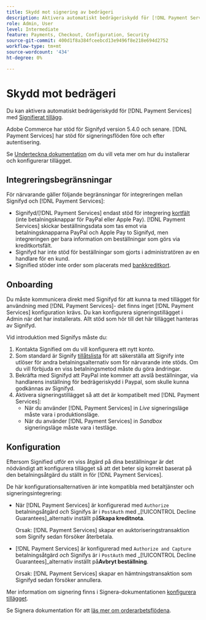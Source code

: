 ```yaml
---
title: Skydd mot signering av bedrägeri
description: Aktivera automatiskt bedrägeriskydd för [!DNL Payment Services] med Signifyd.
role: Admin, User
level: Intermediate
feature: Payments, Checkout, Configuration, Security
source-git-commit: 400d1f8a384fceebcd13e9496f8e218e694d2752
workflow-type: tm+mt
source-wordcount: '434'
ht-degree: 0%

---
```



# Skydd mot bedrägeri

Du kan aktivera automatiskt bedrägeriskydd för [!DNL Payment Services] med [Signifierat tillägg](https://commercemarketplace.adobe.com/signifyd-module-connect.html).

Adobe Commerce har stöd för Signifyd version 5.4.0 och senare. [!DNL Payment Services] har stöd för signeringsflöden före och efter autentisering.

Se [Underteckna dokumentation](https://community.signifyd.com/support/s/article/magento-2-extension-install-guide?language=en_US#downloadandinstallingmagento2extension) om du vill veta mer om hur du installerar och konfigurerar tillägget.

## Integreringsbegränsningar

För närvarande gäller följande begränsningar för integreringen mellan Signifyd och [!DNL Payment Services]:

* Signifyd/[!DNL Payment Services] endast stöd för integrering [kortfält](../payment-services/payments-options.md#credit-card-fields) (inte betalningsknappar för PayPal eller Apple Pay). [!DNL Payment Services] skickar beställningsdata som tas emot via betalningsknapparna PayPal och Apple Pay to Signifyd, men integreringen ger bara information om beställningar som görs via kreditkortsfält.
* Signifyd har inte stöd för beställningar som gjorts i administratören av en handlare för en kund.
* Signified stöder inte order som placerats med [bankkreditkort](../payment-services/vaulting.md).

## Onboarding

Du måste kommunicera direkt med Signifyd för att kunna ta med tillägget för användning med [!DNL Payment Services]- det finns inget [!DNL Payment Services] konfiguration krävs. Du kan konfigurera signeringstillägget i Admin när det har installerats. Allt stöd som hör till det här tillägget hanteras av Signifyd.

Vid introduktion med Signifys måste du:

1. Kontakta Signified om du vill konfigurera ett nytt konto.
1. Som standard är Signify [tillåtslista](https://github.com/signifyd/magento2/blob/main/docs/RESTRICT-PAYMENTS.md) för att säkerställa att Signify inte utlöser för andra betalningsalternativ som för närvarande inte stöds. Om du vill förbjuda en viss betalningsmetod måste du göra ändringar.
1. Bekräfta med Signifyd att PayPal inte kommer att avslå beställningar, via handlarens inställning för bedrägeriskydd i Paypal, som skulle kunna godkännas av Signifyd.
1. Aktivera signeringstillägget så att det är kompatibelt med [!DNL Payment Services]:
   * När du använder [!DNL Payment Services] in _Live_ signeringsläge måste vara i produktionsläge.
   * När du använder [!DNL Payment Services] in _Sandbox_ signeringsläge måste vara i testläge.

## Konfiguration

Eftersom Signified utför en viss åtgärd på dina beställningar är det nödvändigt att konfigurera tillägget så att det beter sig korrekt baserat på den betalningsåtgärd du ställt in för [!DNL Payment Services].

De här konfigurationsalternativen är inte kompatibla med betaltjänster och signeringsintegrering:

* När [!DNL Payment Services] är konfigurerad med `Authorize` betalningsåtgärd _och_ Signifys är i `PostAuth` med _[!UICONTROL Decline Guarantees]_alternativ inställt på&#x200B;**Skapa kreditnota**.

  Orsak: [!DNL Payment Services] skapar en auktoriseringstransaktion som Signify sedan försöker återbetala.


* [!DNL Payment Services] är konfigurerad med `Authorize and Capture` betalningsåtgärd _och_ Signifys är i `PostAuth` med _[!UICONTROL Decline Guarantees]_alternativ inställt på&#x200B;**Avbryt beställning**.

  Orsak: [!DNL Payment Services] skapar en hämtningstransaktion som Signifyd sedan försöker annullera.


Mer information om signering finns i Signera-dokumentationen [konfigurera tillägget](https://community.signifyd.com/support/s/article/magento-2-extension-install-guide?language=en_US#configuringmagento2extension).

Se Signera dokumentation för att [läs mer om orderarbetsflödena](https://community.signifyd.com/support/s/article/magento-2-extension-install-guide?language=en_US#howmagento2works).
